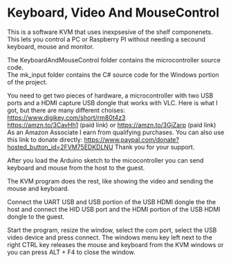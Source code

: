 # Keyboard, Video And MouseControl

This is a software KVM that uses inexpsesive of the shelf componenets. This lets you control a PC or Raspberry PI without needing a secound keyboard, mouse and monitor. 

The KeyboardAndMouseControl folder contains the microcontroller source code.  
The mk_input folder contains the C# source code for the Windows portion of the project.

You need to get two pieces of hardware, a microcontroller with two USB ports and a HDMI capture USB dongle that works with VLC. Here is what I got, but there are many different choises:  
https://www.digikey.com/short/rm80t4z3  
https://amzn.to/3CavHh1 (paid link) or https://amzn.to/3GjZarp (paid link)  
As an Amazon Associate I earn from qualifying purchases. You can also use this link to donate directly: https://www.paypal.com/donate?hosted_button_id=2FVM75EDKDLNU Thank you for your support.

After you load the Arduino sketch to the micocontroller you can send keyboard and mouse from the host to the guest.

The KVM program does the rest, like showing the video and sending the mouse and keyboard. 

Connect the UART USB and USB portion of the USB HDMI dongle the the host and connect the HID USB port and the HDMI portion of the USB HDMI dongle to the guest.

Start the program, resize the window, select the com port, select the USB video device and press connect. The windows menu key left next to the right CTRL key releases the mouse and keyboard from the KVM windows or you can press ALT + F4 to close the window.
